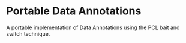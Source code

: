 # Portable Data Annotations
A portable implementation of Data Annotations using the PCL bait and switch technique.
